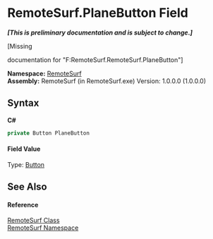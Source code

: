 # RemoteSurf.PlaneButton Field
 _**\[This is preliminary documentation and is subject to change.\]**_

\[Missing <summary> documentation for "F:RemoteSurf.RemoteSurf.PlaneButton"\]

**Namespace:**&nbsp;<a href="Documentation.md">RemoteSurf</a><br />**Assembly:**&nbsp;RemoteSurf (in RemoteSurf.exe) Version: 1.0.0.0 (1.0.0.0)

## Syntax

**C#**<br />
``` C#
private Button PlaneButton
```


#### Field Value
Type: <a href="http://msdn2.microsoft.com/en-us/library/031c58k4" target="_self">Button</a>

## See Also


#### Reference
<a href="Documentation.md">RemoteSurf Class</a><br /><a href="Documentation.md">RemoteSurf Namespace</a><br />